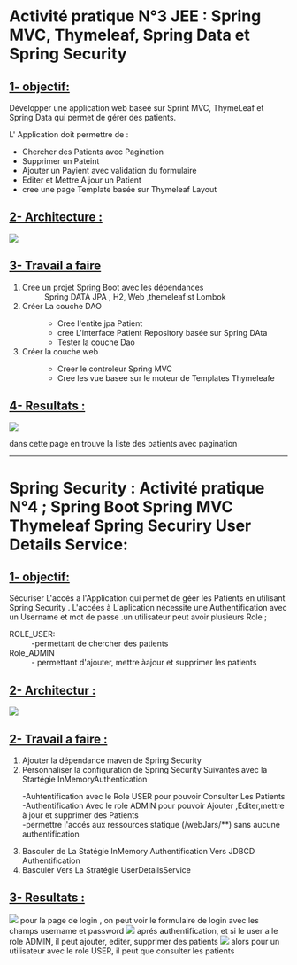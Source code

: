 <h1> Activité pratique N°3 JEE : Spring MVC, Thymeleaf, Spring Data et Spring Security
</h1>
<h2 style="text-decoration: underline;">1- objectif:</h2>
<div>
<p>Développer une application web baseé sur Sprint MVC, ThymeLeaf et Spring Data qui permet de gérer des patients.</p>
<p>L' Application doit permettre de : </p>
<ul>
<li> Chercher des Patients avec Pagination  </li>
<li> Supprimer un Pateint </li>
<li> Ajouter un Payient avec validation du formulaire </li>
<li> Editer et Mettre A jour un Patient </li>
<li>cree une page Template basée sur Thymeleaf Layout</li>
</ul>
</div>
<h2 style="text-decoration: underline;">2- Architecture :</h2>
<p><img src="images/archn3.png"></p>
<div>
<h2 style="text-decoration: underline;">3- Travail a faire</h2>

<ol type="1">

<dt><li> Cree un projet Spring Boot avec les dépendances </li></dt>
<dd>Spring DATA JPA , H2, Web ,themeleaf st Lombok </dd>
<dt><li>Créer La couche DAO</li></dt>
<dd>
<ul>
<li>Cree l'entite jpa Patient</li>
<li> cree L'interface Patient Repository basée sur Spring DAta </li>
<li>Tester la couche Dao</li>
</ul> 
</dd>
<dt><li>Créer la couche web </li></dt>
<ul>
<dd><li> Creer le controleur Spring MVC</li>
<li>Cree les vue basee sur le moteur de Templates Thymeleafe </li>
</dd>
</ul>
</ol>
</div>
<div>
<h2 style="text-decoration: underline;">4- Resultats :</h2>
<p><img src="images/Patients.png"></p>
dans cette page en trouve la liste des patients avec pagination
</div>
<div>



<hr> 
<h1>  Spring Security : Activité pratique N°4 ; Spring Boot Spring MVC Thymeleaf Spring Securiry User Details Service: </h1>
<div>
<div>
            <h2 style="text-decoration: underline;">1- objectif:</h2>
        <p>
            Sécuriser L'accés a l'Application 
            qui permet de géer les Patients en utilisant Spring Security . L'accées à L'aplication nécessite une Authentification avec
            un Username et mot de passe .un utilisateur peut avoir plusieurs Role ;
        </p>
        <dl>
          <dt>ROLE_USER:</dt>
          <dd >-permettant de chercher des patients</dd>
          <dt>Role_ADMIN</dt>
          <dd>- permettant d'ajouter, mettre àajour et supprimer les patients</dd>
        </dl>


</div>
<div>
 <h2 style="text-decoration: underline;">2- Architectur :</h2>
    <img src="./images/architecteur.png"/>


</div>
<div>
<h2 style="text-decoration: underline;">2- Travail a faire :</h2>
<p> </p>
<ol type="1">
  <li>Ajouter la dépendance maven de Spring Security  </li>
  <li>Personnaliser la configuration de Spring Security Suivantes avec la Startégie InMemoryAuthentication  
<dl>
  <dt>-Auhtentification avec le Role USER pour pouvoir Consulter Les Patients</dt>
  <dt>-Authentification Avec le role ADMIN pour pouvoir Ajouter ,Editer,mettre à  jour et supprimer des Patients </dt>
    <dt> -permettre l'accés aux ressources statique (/webJars/**) sans aucune authentification </dt> 
</dl>
</li>

<li> Basculer de La Statégie InMemory Authentification Vers JDBCD Authentification </li>
<li>Basculer Vers La Stratégie UserDetailsService </li>


</ol>
<div>
</div>
<h2 style="text-decoration: underline;">3- Resultats :</h2>

<p>
<img src="images/Login.png">
pour la page de login , on peut voir le formulaire de login avec les champs username et password

<img src="images/Patients.png">
aprés authentification, et si le user a le role ADMIN, il peut ajouter, editer, supprimer des patients

<img src="images/USER.png">
alors pour un utilisateur avec le role USER, il peut que consulter les patients
</p>
</div>

</div>
</div>





